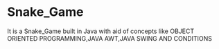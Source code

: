 # Snake_Game
It is a Snake_Game built in Java with aid of concepts like OBJECT ORIENTED PROGRAMMING,JAVA AWT,JAVA SWING AND CONDITIONS
